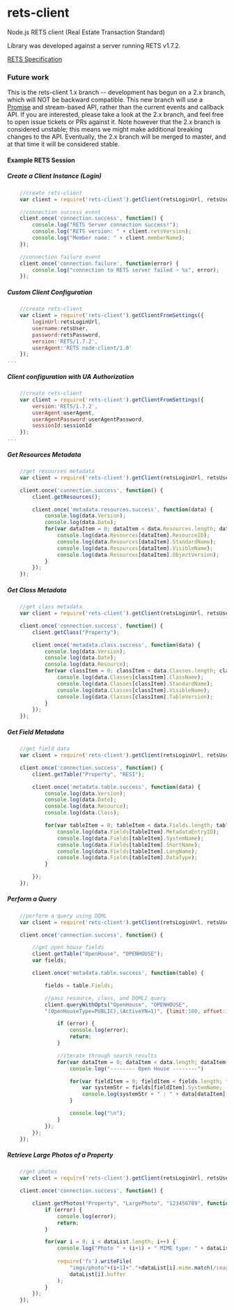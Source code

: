 rets-client
===========

Node.js RETS client (Real Estate Transaction Standard)

Library was developed against a server running RETS v1.7.2.

[RETS Specification](http://www.reso.org/specifications)

### Future work
This is the rets-client 1.x branch -- development has begun on a 2.x branch, which will NOT be backward compatible.
This new branch will use a [Promise](https://github.com/petkaantonov/bluebird) and stream-based API, rather than the
current events and callback API.  If you are interested, please take a look at the 2.x branch, and feel free to open
issue tickets or PRs against it.  Note however that the 2.x branch is considered unstable; this means we might make
additional breaking changes to the API.  Eventually, the 2.x branch will be merged to master, and at that time it will
be considered stable.


#### Example RETS Session


##### Create a Client Instance (Login)

```javascript
    //create rets-client
    var client = require('rets-client').getClient(retsLoginUrl, retsUser, retsPassword);

    //connection success event
    client.once('connection.success', function() {
        console.log("RETS Server connection success!");
        console.log("RETS version: " + client.retsVersion);
        console.log("Member name: " + client.memberName);
    });

    //connection failure event
    client.once('connection.failure', function(error) {
        console.log("connection to RETS server failed ~ %s", error);
    });
```    
##### Custom Client Configuration
```javascript
    //create rets-client
    var client = require('rets-client').getClientFromSettings({
        loginUrl:retsLoginUrl,
        username:retsUser,
        password:retsPassword,
        version:'RETS/1.7.2',
        userAgent:'RETS node-client/1.0'
    });
...
```    
##### Client configuration with UA Authorization
```javascript
    //create rets-client
    var client = require('rets-client').getClientFromSettings({
        version:'RETS/1.7.2',
        userAgent:userAgent,
        userAgentPassword:userAgentPassword,
        sessionId:sessionId
    });
...
```   
##### Get Resources Metadata

```javascript
    //get resources metadata
    var client = require('rets-client').getClient(retsLoginUrl, retsUser, retsPassword);

    client.once('connection.success', function() {
        client.getResources();

        client.once('metadata.resources.success', function(data) {
            console.log(data.Version);
            console.log(data.Date);
            for(var dataItem = 0; dataItem < data.Resources.length; dataItem++) {
                console.log(data.Resources[dataItem].ResourceID);
                console.log(data.Resources[dataItem].StandardName);
                console.log(data.Resources[dataItem].VisibleName);
                console.log(data.Resources[dataItem].ObjectVersion);
            }
        });
    });

```

##### Get Class Metadata

```javascript
    //get class metadata
    var client = require('rets-client').getClient(retsLoginUrl, retsUser, retsPassword);

    client.once('connection.success', function() {
        client.getClass("Property");

        client.once('metadata.class.success', function(data) {
            console.log(data.Version);
            console.log(data.Date);
            console.log(data.Resource);
            for(var classItem = 0; classItem < data.Classes.length; classItem++) {
                console.log(data.Classes[classItem].ClassName);
                console.log(data.Classes[classItem].StandardName);
                console.log(data.Classes[classItem].VisibleName);
                console.log(data.Classes[classItem].TableVersion);
            }
        });
    });
```
##### Get Field Metadata

```javascript
    //get field data
    var client = require('rets-client').getClient(retsLoginUrl, retsUser, retsPassword);

    client.once('connection.success', function() {
        client.getTable("Property", "RESI");

        client.once('metadata.table.success', function(data) {
            console.log(data.Version);
            console.log(data.Date);
            console.log(data.Resource);
            console.log(data.Class);

            for(var tableItem = 0; tableItem < data.Fields.length; tableItem++) {
                console.log(data.Fields[tableItem].MetadataEntryID);
                console.log(data.Fields[tableItem].SystemName);
                console.log(data.Fields[tableItem].ShortName);
                console.log(data.Fields[tableItem].LongName);
                console.log(data.Fields[tableItem].DataType);
            }

        });
    });
```

##### Perform a Query

```javascript
    //perform a query using DQML
    var client = require('rets-client').getClient(retsLoginUrl, retsUser, retsPassword);

    client.once('connection.success', function() {

        //get open house fields
        client.getTable("OpenHouse", "OPENHOUSE");
        var fields;

        client.once('metadata.table.success', function(table) {

            fields = table.Fields;

            //pass resource, class, and DQML2 query
            client.queryWithOpts("OpenHouse", "OPENHOUSE", 
            "(OpenHouseType=PUBLIC),(ActiveYN=1)", {limit:100, offset:1}, function(error, data) {

                if (error) {
                    console.log(error);
                    return;
                }

                //iterate through search results
                for(var dataItem = 0; dataItem < data.length; dataItem++) {
                    console.log("-------- Open House --------")

                    for(var fieldItem = 0; fieldItem < fields.length; fieldItem++) {
                        var systemStr = fields[fieldItem].SystemName;
                        console.log(systemStr + " : " + data[dataItem][systemStr]);
                    }

                    console.log("\n");
                }
            });
        });
    });
```
##### Retrieve Large Photos of a Property

```javascript
    //get photos
    var client = require('rets-client').getClient(retsLoginUrl, retsUser, retsPassword);

    client.once('connection.success', function() {

        client.getPhotos("Property", "LargePhoto", "123456789", function(error, dataList) {
            if (error) {
                console.log(error);
                return;
            }

            for(var i = 0; i < dataList.length; i++) {
                console.log("Photo " + (i+1) + " MIME type: " + dataList[i].mime);
                
                require('fs').writeFile(
                    "imgs/photo"+(i+1)+"."+dataList[i].mime.match(/image\/(\w+)/i)[1], 
                    dataList[i].buffer
                );
            }
        });
    });
```

